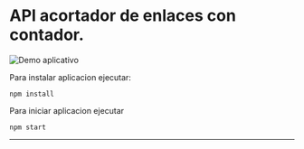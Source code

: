 # API acortador de enlaces con contador.

![Demo aplicativo](./preview.png)

Para instalar aplicacion ejecutar:

```
npm install
```

Para iniciar aplicacion ejecutar

```
npm start
```

------

